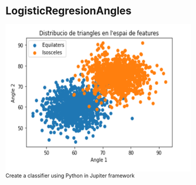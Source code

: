 # LogisticRegresionAngles
<img src="Screenshot_2.png" alt="Example Render" width="600" height="400">
Create a classifier using Python in Jupiter framework
